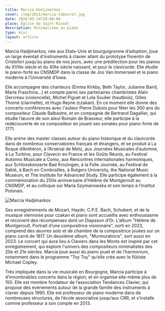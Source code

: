 ```yaml
---
title: Marcia Hadjimarkos
cover: /img/2021/marcia-tabouret.jpg
date: 2024-05-14T20:00:00
place: Église de Saint-Rivoal
description: Minimalisme au piano 
type: misc
layout: artiste
---
```


 Marcia Hadjimarkos, née aux Etats-Unis et bourguignonne d’adoption, joue un large éventail d'instruments à clavier allant du prototype florentin de Cristofori jusqu’au piano de nos jours, avec une prédilection pour les pianos du XVIIIe siècle et du XIXe siècle naissant, et pour le clavicorde. Elle étudie le piano-forte au CNSMDP dans la classe de Jos Van Immerseel et le piano moderne à l’Université d’Iowa. 

Elle accompagne des chanteurs (Emma Kirkby, Beth Taylor, Julianne Baird, Marie Fraschina...) et compte parmi ses partenaires chambristes Alain Gervreau (violoncelle), Michel Piguet et Lola Soulier (hautbois), Gilles Thomé (clarinette), et Hugo Reyne (czakan). En ce moment elle donne des concerts-conférences avec l'auteur Pierre Dubois pour fêter les 300 ans du compositeur Claude Balbastre, et en compagnie de Bertrand Dagallier, qui étudie l’œuvre de son aïeul Romain de Brasseur, elle participe à la redécouverte de ce compositeur en jouant ses sonates pour piano-forte de 1771.
 
Elle anime des master classes autour du piano historique et du clavicorde dans de nombreux conservatoires français et étrangers, et se produit à La Roque d’Anthéron, à l’Arsenal de Metz, aux Journées Musicales d’automne, à La Turbine, pour Clavecin en France et les Goûts Réunis, au Festival Autonno Musicale a Como, aux Rencontres Internationales harmoniques, aux Schlosskonzerte Bad Krozingen, à la Folle Journée, au Festival de Sablé, à Bach en Combrailles, à Rutgers University, the National Music Museum, et The Institute for Advanced Study. Elle participe également à la commémoration du 250e anniversaire d’Hélène de Montgeroult au CNSMDP, et au colloque sur Maria Szymanowska et son temps à l’Institut Polonais.
 
![Marcia Hadjimarkos](/img/2024/marcia-hadjimarkos/marcia.jpg)

Ses enregistrements de Mozart, Haydn, C.P.E. Bach, Schubert, et de la musique viennoise pour czakan et piano sont accueillis avec enthousiasme et recoivent des récompenses dont un Diapason d’Or. L’album "Hélène de Montgeroult, Portrait d’une compositrice visionnaire", sorti en 2023, comprend des œuvres solo et de chambre de la compositrice  jouées sur un piano carré de 1817. Un deuxième album, "Murmurations", sort aussi en 2023. Le concert qui aura lieu à Claviers dans les Monts est inspiré par cet enregistrement, qui explore l'univers des compositeurs minimalistes des 20e et 21e siècles. Marcia joue aussi du piano jouet et de l’harmonium, notamment dans le programme "Toy Toy" qu’elle crée avec le flûtiste Michael Copley.
 
Très impliquée dans la vie musicale en Bourgogne, Marcia participe à d’innombrables concerts dans la région; et en organise elle-même plus de 150. Elle est membre fondateur de l’association Tendances Clavier, qui propose des événements autour de la grande famille des instruments à clavier depuis 1990. Elle est professeur de piano moderne dans de nombreuses structures, de l’école associative jusqu’aux CRR, et s’installe comme professeur à son compte en 2013.
